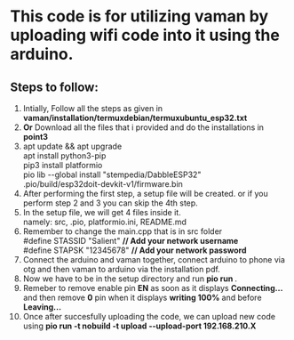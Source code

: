 # This code is for utilizing vaman by uploading wifi code into it using the arduino.

## Steps to follow:
1) Intially, Follow all the steps as given in **vaman/installation/termuxdebian/termuxubuntu_esp32.txt**
2) **Or** Download all the files that i provided and do the installations in <b> point3</b>
3) apt update && apt upgrade <br>
   apt install python3-pip <br>
   pip3 install platformio <br>
   pio lib --global install "stempedia/DabbleESP32" <br>
   .pio/build/esp32doit-devkit-v1/firmware.bin <br>
4) After performing the first step, a setup file will be created. or if you perform step 2 and 3 you can skip the 4th step.
5) In the setup file, we will get 4 files inside it. <br>
   namely: src, .pio, platformio.ini, README.md
6) Remember to change the main.cpp that is in src folder<br>
   #define STASSID "Salient" **// Add your network username<br>**
   #define STAPSK  "12345678" **// Add your network password<br>**
7) Connect the arduino and vaman together, connect arduino to phone via otg and then vaman to arduino via the installation pdf. 
8) Now we have to be in the setup directory and run <b> pio run </b>.
9) Remeber to remove enable pin <b>EN</b> as soon as it displays <b>Connecting...</b> and then remove <b>0</b> pin when it displays <b>writing 100%</b> and before           <b>Leaving...</b>
10) Once after succesfully uploading the code, we can upload new code using <b>pio run -t nobuild -t upload --upload-port 192.168.210.X </b>

